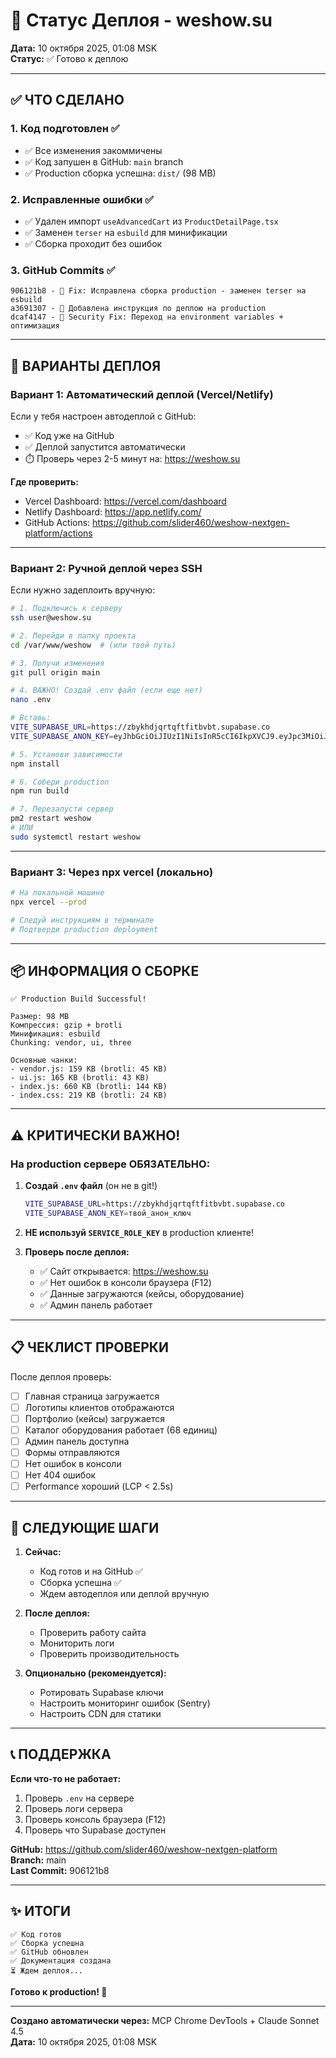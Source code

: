 # 🚀 Статус Деплоя - weshow.su

**Дата:** 10 октября 2025, 01:08 MSK  
**Статус:** ✅ Готово к деплою

---

## ✅ ЧТО СДЕЛАНО

### 1. **Код подготовлен** ✅
- ✅ Все изменения закоммичены
- ✅ Код запушен в GitHub: `main` branch
- ✅ Production сборка успешна: `dist/` (98 MB)

### 2. **Исправленные ошибки** ✅
- ✅ Удален импорт `useAdvancedCart` из `ProductDetailPage.tsx`
- ✅ Заменен `terser` на `esbuild` для минификации
- ✅ Сборка проходит без ошибок

### 3. **GitHub Commits** ✅
```
906121b8 - 🔧 Fix: Исправлена сборка production - заменен terser на esbuild
a3691307 - 📝 Добавлена инструкция по деплою на production
dcaf4147 - 🔐 Security Fix: Переход на environment variables + оптимизация
```

---

## 🔧 ВАРИАНТЫ ДЕПЛОЯ

### Вариант 1: Автоматический деплой (Vercel/Netlify)

Если у тебя настроен автодеплой с GitHub:
- ✅ Код уже на GitHub
- ✅ Деплой запустится автоматически
- ⏱️ Проверь через 2-5 минут на: https://weshow.su

**Где проверить:**
- Vercel Dashboard: https://vercel.com/dashboard
- Netlify Dashboard: https://app.netlify.com/
- GitHub Actions: https://github.com/slider460/weshow-nextgen-platform/actions

---

### Вариант 2: Ручной деплой через SSH

Если нужно задеплоить вручную:

```bash
# 1. Подключись к серверу
ssh user@weshow.su

# 2. Перейди в папку проекта
cd /var/www/weshow  # (или твой путь)

# 3. Получи изменения
git pull origin main

# 4. ВАЖНО! Создай .env файл (если еще нет)
nano .env

# Вставь:
VITE_SUPABASE_URL=https://zbykhdjqrtqftfitbvbt.supabase.co
VITE_SUPABASE_ANON_KEY=eyJhbGciOiJIUzI1NiIsInR5cCI6IkpXVCJ9.eyJpc3MiOiJzdXBhYmFzZSIsInJlZiI6InpieWtoZGpxcnRxZnRmaXRidmJ0Iiwicm9sZSI6ImFub24iLCJpYXQiOjE3NTkxMzkzMjMsImV4cCI6MjA3NDcxNTMyM30.L9M4qQ_gkoyLj7oOwKZgyOVHoGv4JMJw-8m91IJAZjE

# 5. Установи зависимости
npm install

# 6. Собери production
npm run build

# 7. Перезапусти сервер
pm2 restart weshow
# ИЛИ
sudo systemctl restart weshow
```

---

### Вариант 3: Через npx vercel (локально)

```bash
# На локальной машине
npx vercel --prod

# Следуй инструкциям в терминале
# Подтверди production deployment
```

---

## 📦 ИНФОРМАЦИЯ О СБОРКЕ

```
✅ Production Build Successful!

Размер: 98 MB
Компрессия: gzip + brotli
Минификация: esbuild
Chunking: vendor, ui, three

Основные чанки:
- vendor.js: 159 KB (brotli: 45 KB)
- ui.js: 165 KB (brotli: 43 KB)
- index.js: 660 KB (brotli: 144 KB)
- index.css: 219 KB (brotli: 24 KB)
```

---

## ⚠️ КРИТИЧЕСКИ ВАЖНО!

### На production сервере ОБЯЗАТЕЛЬНО:

1. **Создай `.env` файл** (он не в git!)
   ```bash
   VITE_SUPABASE_URL=https://zbykhdjqrtqftfitbvbt.supabase.co
   VITE_SUPABASE_ANON_KEY=твой_анон_ключ
   ```

2. **НЕ используй `SERVICE_ROLE_KEY`** в production клиенте!

3. **Проверь после деплоя:**
   - ✅ Сайт открывается: https://weshow.su
   - ✅ Нет ошибок в консоли браузера (F12)
   - ✅ Данные загружаются (кейсы, оборудование)
   - ✅ Админ панель работает

---

## 📋 ЧЕКЛИСТ ПРОВЕРКИ

После деплоя проверь:

- [ ] Главная страница загружается
- [ ] Логотипы клиентов отображаются
- [ ] Портфолио (кейсы) загружается
- [ ] Каталог оборудования работает (68 единиц)
- [ ] Админ панель доступна
- [ ] Формы отправляются
- [ ] Нет ошибок в консоли
- [ ] Нет 404 ошибок
- [ ] Performance хороший (LCP < 2.5s)

---

## 🎯 СЛЕДУЮЩИЕ ШАГИ

1. **Сейчас:**
   - Код готов и на GitHub ✅
   - Сборка успешна ✅
   - Ждем автодеплоя или деплой вручную

2. **После деплоя:**
   - Проверить работу сайта
   - Мониторить логи
   - Проверить производительность

3. **Опционально (рекомендуется):**
   - Ротировать Supabase ключи
   - Настроить мониторинг ошибок (Sentry)
   - Настроить CDN для статики

---

## 📞 ПОДДЕРЖКА

**Если что-то не работает:**

1. Проверь `.env` на сервере
2. Проверь логи сервера
3. Проверь консоль браузера (F12)
4. Проверь что Supabase доступен

**GitHub:** https://github.com/slider460/weshow-nextgen-platform  
**Branch:** main  
**Last Commit:** 906121b8

---

## ✨ ИТОГИ

```
✅ Код готов
✅ Сборка успешна
✅ GitHub обновлен
✅ Документация создана
⏳ Ждем деплоя...
```

**Готово к production! 🚀**

---

**Создано автоматически через:** MCP Chrome DevTools + Claude Sonnet 4.5  
**Дата:** 10 октября 2025, 01:08 MSK

